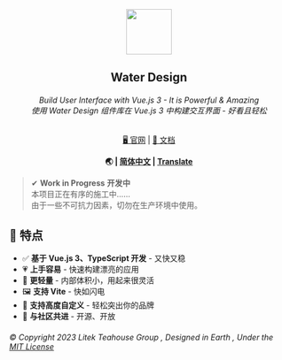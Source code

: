 <div align="center">

<img src="https://avatars.githubusercontent.com/u/114280360?s=200&v=4" height="82" width="82"/>

<h2>Water Design</h2>

<h6>Build User Interface with Vue.js 3 - It is Powerful & Amazing<br>
使用 Water Design 组件库在 Vue.js 3 中构建交互界面 - 好看且轻松</h6>

<a href="https://ds.licn.eu.org">
🖥 官网</a> | 
<a href="https://ds.licn.eu.org">
📃 文档</a>

<b>🌏 | <a href="https://github.com/litekcn/lidesign/README.md">简体中文</a> | <a href="https://github.com/xwtlt/Yuqin/">Translate</a></b>

</div>

> ✔ **Work in Progress** **开发中** <br>本项目正在有序的施工中…… <br >由于一些不可抗力因素，切勿在生产环境中使用。

## 🎊 特点

- ✅ **基于 Vue.js 3、TypeScript 开发** - 又快又稳
- 💗 **上手容易** - 快速构建漂亮的应用
- 🏸 **更轻量** - 内部体积小，用起来很灵活
- 🖼 **支持 Vite** - 快如闪电
- 🔨 **支持高度自定义** - 轻松突出你的品牌
- 🎯 **与社区共进** - 开源、开放

<h6>© Copyright 2023 Litek Teahouse Group , Designed in Earth , Under the <a href="https://github.com/litekcn/lidesign/LICENSE">MIT License</a></h6>




